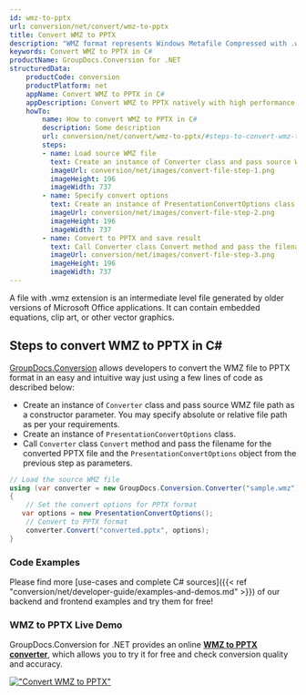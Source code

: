 ```yaml
---
id: wmz-to-pptx
url: conversion/net/convert/wmz-to-pptx
title: Convert WMZ to PPTX
description: "WMZ format represents Windows Metafile Compressed with .wmz extension. Learn how to convert WMZ to PPTX file programmatically in C# language using GroupDocs.Conversion for .NET library."
keywords: Convert WMZ to PPTX in C#
productName: GroupDocs.Conversion for .NET
structuredData:
    productCode: conversion
    productPlatform: net
    appName: Convert WMZ to PPTX in C#
    appDescription: Convert WMZ to PPTX natively with high performance using C# language and server side GroupDocs.Conversion for .NET APIs, without the use of any software like Microsoft or Open Office.
    howTo:
        name: How to convert WMZ to PPTX in C# 
        description: Some description
        url: conversion/net/convert/wmz-to-pptx/#steps-to-convert-wmz-to-pptx-in-c
        steps:
        - name: Load source WMZ file 
          text: Create an instance of Converter class and pass source WMZ file path as a constructor parameter. You may specify absolute or relative file path as per your requirements. 
          imageUrl: conversion/net/images/convert-file-step-1.png
          imageHeight: 196
          imageWidth: 737
        - name: Specify convert options 
          text: Create an instance of PresentationConvertOptions class.
          imageUrl: conversion/net/images/convert-file-step-2.png
          imageHeight: 196
          imageWidth: 737
        - name: Convert to PPTX and save result 
          text: Call Converter class Convert method and pass the filename for the converted HTML file and the PresentationConvertOptions object from the previous step as parameters.
          imageUrl: conversion/net/images/convert-file-step-3.png
          imageHeight: 196
          imageWidth: 737
---
```


A file with .wmz extension is an intermediate level file generated by older versions of Microsoft Office applications. It can contain embedded equations, clip art, or other vector graphics.

## Steps to convert WMZ to PPTX in C#

[GroupDocs.Conversion](https://products.groupdocs.com/conversion/net) allows developers to convert the WMZ file to PPTX format in an easy and intuitive way just using a few lines of code as described below:

* Create an instance of `Converter` class and pass source WMZ file path as a constructor parameter. You may specify absolute or relative file path as per your requirements. 
* Create an instance of `PresentationConvertOptions` class.
* Call `Converter` class `Convert` method and pass the filename for the converted PPTX file and the `PresentationConvertOptions` object from the previous step as parameters.

```csharp
// Load the source WMZ file
using (var converter = new GroupDocs.Conversion.Converter("sample.wmz"))
{
    // Set the convert options for PPTX format
   var options = new PresentationConvertOptions();
    // Convert to PPTX format
    converter.Convert("converted.pptx", options);
}
```

### Code Examples

Please find more [use-cases and complete C# sources]({{< ref "conversion/net/developer-guide/examples-and-demos.md" >}}) of our backend and frontend examples and try them for free!

### WMZ to PPTX Live Demo

GroupDocs.Conversion for .NET provides an online [**WMZ to PPTX converter**](https://products.groupdocs.app/conversion/wmz-to-pptx), which allows you to try it for free and check conversion quality and accuracy.

[!["Convert WMZ to PPTX"](conversion/net/images/convert-to-pptx/convert-wmz-to-pptx.png)](https://products.groupdocs.app/conversion/wmz-to-pptx)